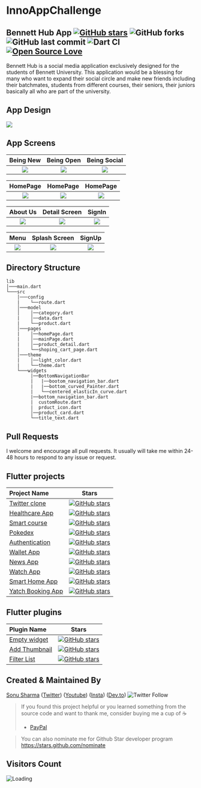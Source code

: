 # InnoAppChallenge


## Bennett Hub App [![GitHub stars](https://img.shields.io/github/stars/AkshatRastogi-1nC0re/InnoAppChallenge?style=social)](https://github.com/login?return_to=%2FAkshatRastogi-1nC0re%InnoAppChallenge) ![GitHub forks](https://img.shields.io/github/forks/AkshatRastogi-1nC0re/InnoAppChallenge?style=social) ![GitHub last commit](https://img.shields.io/github/last-commit/AkshatRastogi-1nC0re/InnoAppChallenge) ![Dart CI](https://github.com/TheAlphamerc/flutter_ecommerce_app/workflows/Dart%20CI/badge.svg) [![Open Source Love](https://badges.frapsoft.com/os/v2/open-source.svg?v=103)](https://github.com//AkshatRastogi-1nC0re/InnoAppChallenge) 

Bennett Hub is a social media application exclusively designed for the students of Bennett University. This application would be a blessing for many who want to expand their social circle and make new friends including their batchmates, students from different courses, their seniors, their juniors basically all who are part of the university.


## App Design
<img src="https://firebasestorage.googleapis.com/v0/b/innoappchallenge.appspot.com/o/Untitled%20design%20(30).png?alt=media&token=46b84570-bfe7-456a-8120-8f1c2c7b8686"  /> 

## App Screens

  Being New                |        Being Open         |       Being Social
:-------------------------:|:-------------------------:|:-------------------------:
![](https://firebasestorage.googleapis.com/v0/b/innoappchallenge.appspot.com/o/13.png?alt=media&token=895bf20f-2ffb-4bb9-8127-b8b8e71c2323)|![](https://firebasestorage.googleapis.com/v0/b/innoappchallenge.appspot.com/o/15.png?alt=media&token=49564f27-5395-4ec3-8e7b-fc5ea28232aa)|![](https://firebasestorage.googleapis.com/v0/b/innoappchallenge.appspot.com/o/11.png?alt=media&token=e1eb8faa-0539-4e9f-8bd7-fe1a2d82f09a)


  HomePage                |        HomePage         |       HomePage
:-------------------------:|:-------------------------:|:-------------------------:
![](https://firebasestorage.googleapis.com/v0/b/innoappchallenge.appspot.com/o/2.png?alt=media&token=c82a1ed5-0baa-4eb2-913e-5b602fc13061)|![](https://firebasestorage.googleapis.com/v0/b/innoappchallenge.appspot.com/o/1.png?alt=media&token=a9735759-3f30-4120-9f70-20fabdf3ae45)|![](https://firebasestorage.googleapis.com/v0/b/innoappchallenge.appspot.com/o/aksnsha.png?alt=media&token=10259575-2001-43cf-80ad-28116f488c9a)


  About Us                 |        Detail Screen      |       SignIn
:-------------------------:|:-------------------------:|:-------------------------:
![](https://firebasestorage.googleapis.com/v0/b/innoappchallenge.appspot.com/o/10.png?alt=media&token=cf08e5eb-c73b-4803-b45d-a69913d89944)|![](https://firebasestorage.googleapis.com/v0/b/innoappchallenge.appspot.com/o/4.png?alt=media&token=dfa5a8c6-e816-4535-ba66-68a000afcfa8)|![](https://firebasestorage.googleapis.com/v0/b/innoappchallenge.appspot.com/o/12.png?alt=media&token=89c28d13-bd7c-40ce-883e-3aea7ff1c263)
 
  Menu                     |        Splash Screen      |       SignUp
:-------------------------:|:-------------------------:|:-------------------------:
![](https://firebasestorage.googleapis.com/v0/b/innoappchallenge.appspot.com/o/hamburger.png?alt=media&token=09d25d46-f024-4d2b-8b7a-3da73f7f4ce0)|![](https://firebasestorage.googleapis.com/v0/b/innoappchallenge.appspot.com/o/splashhh.png?alt=media&token=9890742d-7b4b-4617-9f03-4825e2806a11)|![](https://firebasestorage.googleapis.com/v0/b/innoappchallenge.appspot.com/o/14.png?alt=media&token=dfb70925-aec6-4700-9d35-874742769481)

## Directory Structure
```
lib
│───main.dart    
└───src
    │───config
    |    └──route.dart
    │───model
    │    │──category.dart
    |    │──data.dart
    |    └──product.dart
    │───pages
    |    │──homePage.dart
    |    │──mainPage.dart
    |    │──product_detail.dart
    |    └──shoping_cart_page.dart
    │───theme
    |    │──light_color.dart
    |    └──theme.dart
    └───widgets
         │──BottomNavigationBar
         |   |──bootom_navigation_bar.dart
         |   |──bottom_curved_Painter.dart
         |   └──centered_elasticIn_curve.dart
         |──bottom_navigation_bar.dart
         |  customRoute.dart
         |  prduct_icon.dart
         │──product_card.dart
         └──title_text.dart
```
## Pull Requests

I welcome and encourage all pull requests. It usually will take me within 24-48 hours to respond to any issue or request.

## Flutter projects
 Project Name        |Stars        
:-------------------------|-------------------------
[Twitter clone](https://github.com/TheAlphamerc/flutter_twitter_clone)| [![GitHub stars](https://img.shields.io/github/stars/Thealphamerc/flutter_twitter_clone?style=social)](https://github.com/login?return_to=%2FTheAlphamerc%flutter_twitter_clone)
|[Healthcare App](https://github.com/TheAlphamerc/flutter_healthcare_app) |[![GitHub stars](https://img.shields.io/github/stars/Thealphamerc/flutter_healthcare_app?style=social)](https://github.com/login?return_to=%2FTheAlphamerc%flutter_healthcare_app)
|[Smart course](https://github.com/TheAlphamerc/flutter_smart_course) |[![GitHub stars](https://img.shields.io/github/stars/Thealphamerc/flutter_smart_course?style=social)](https://github.com/login?return_to=%2FTheAlphamerc%flutter_smart_course)
|[Pokedex](https://github.com/TheAlphamerc/flutter_pokedex)|[![GitHub stars](https://img.shields.io/github/stars/Thealphamerc/flutter_pokedex?style=social)](https://github.com/login?return_to=%2FTheAlphamerc%flutter_pokedex)
|[Authentication](https://github.com/TheAlphamerc/flutter_login_signup)|[![GitHub stars](https://img.shields.io/github/stars/Thealphamerc/flutter_login_signup?style=social)](https://github.com/login?return_to=%2FTheAlphamerc%flutter_login_signup)
|[Wallet App](https://github.com/TheAlphamerc/flutter_wallet_app)|[![GitHub stars](https://img.shields.io/github/stars/Thealphamerc/flutter_wallet_app?style=social)](https://github.com/login?return_to=%2FTheAlphamerc%flutter_wallet_app)
|[News App](https://github.com/TheAlphamerc/flutter_news_app)|[![GitHub stars](https://img.shields.io/github/stars/Thealphamerc/flutter_news_app?style=social)](https://github.com/login?return_to=%2FTheAlphamerc%flutter_news_app)
|[Watch App](https://github.com/TheAlphamerc/flutter_SoftUI_watchApp)|[![GitHub stars](https://img.shields.io/github/stars/Thealphamerc/flutter_SoftUI_watchApp?style=social)](https://github.com/login?return_to=%2FTheAlphamerc%flutter_SoftUI_watchApp)
|[Smart Home App](https://github.com/TheAlphamerc/flutter_smart_home_app)|[![GitHub stars](https://img.shields.io/github/stars/Thealphamerc/flutter_smart_home_app?style=social)](https://github.com/login?return_to=%2FTheAlphamerc%flutter_smart_home_app)
|[Yatch Booking App](https://github.com/TheAlphamerc/flutter_yatch_booking)|[![GitHub stars](https://img.shields.io/github/stars/Thealphamerc/flutter_yatch_booking?style=social)](https://github.com/login?return_to=%2FTheAlphamerc%flutter_yatch_booking)

## Flutter plugins
Plugin Name        | Stars        
:-------------------------|-------------------------
|[Empty widget](https://github.com/TheAlphamerc/empty_widget) |[![GitHub stars](https://img.shields.io/github/stars/Thealphamerc/empty_widget?style=social)](https://github.com/login?return_to=%2FTheAlphamerc%empty_widget)
|[Add Thumbnail](https://github.com/TheAlphamerc/flutter_plugin_add_thumbnail) |[![GitHub stars](https://img.shields.io/github/stars/Thealphamerc/flutter_plugin_add_thumbnail?style=social)](https://github.com/login?return_to=%2FTheAlphamerc%flutter_plugin_add_thumbnail)
|[Filter List](https://github.com/TheAlphamerc/flutter_plugin_filter_list)| [![GitHub stars](https://img.shields.io/github/stars/Thealphamerc/flutter_plugin_filter_list?style=social)](https://github.com/login?return_to=%2FTheAlphamerc%flutter_plugin_filter_list)

## Created & Maintained By

[Sonu Sharma](https://github.com/TheAlphamerc) ([Twitter](https://www.twitter.com/TheAlphamerc)) ([Youtube](https://www.youtube.com/user/sonusharma045sonu/)) ([Insta](https://www.instagram.com/_sonu_sharma__)) ([Dev.to](https://dev.to/thealphamerc))
  ![Twitter Follow](https://img.shields.io/twitter/follow/thealphamerc?style=social) 


> If you found this project helpful or you learned something from the source code and want to thank me, consider buying me a cup of :coffee:
>
> * [PayPal](https://www.paypal.me/TheAlphamerc/)

> You can also nominate me for Github Star developer program
> https://stars.github.com/nominate

## Visitors Count

<img align="left" src = "https://profile-counter.glitch.me/flutter_ecommerce_app/count.svg" alt ="Loading">
